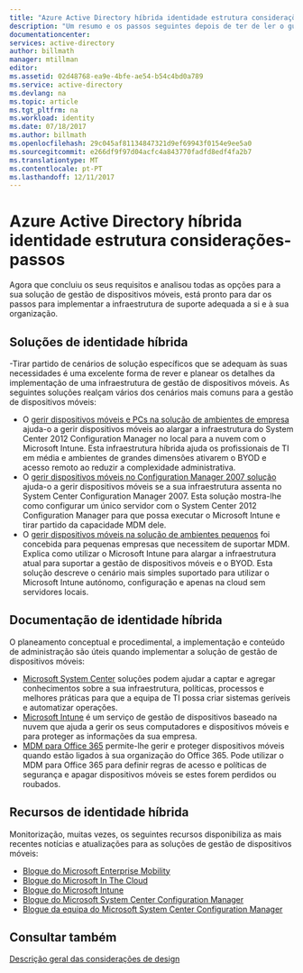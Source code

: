 ```yaml
---
title: "Azure Active Directory híbrida identidade estrutura considerações - passos | Microsoft Docs"
description: "Um resumo e os passos seguintes depois de ter de ler o guia de considerações de design da identidade híbrida"
documentationcenter: 
services: active-directory
author: billmath
manager: mtillman
editor: 
ms.assetid: 02d48768-ea9e-4bfe-ae54-b54c4bd0a789
ms.service: active-directory
ms.devlang: na
ms.topic: article
ms.tgt_pltfrm: na
ms.workload: identity
ms.date: 07/18/2017
ms.author: billmath
ms.openlocfilehash: 29c045af81134847321d9ef69943f0154e9ee5a0
ms.sourcegitcommit: e266df9f97d04acfc4a843770fadfd8edf4fa2b7
ms.translationtype: MT
ms.contentlocale: pt-PT
ms.lasthandoff: 12/11/2017
---
```

# <a name="azure-active-directory-hybrid-identity-design-considerations--next-steps"></a>Azure Active Directory híbrida identidade estrutura considerações-passos
Agora que concluiu os seus requisitos e analisou todas as opções para a sua solução de gestão de dispositivos móveis, está pronto para dar os passos para implementar a infraestrutura de suporte adequada a si e à sua organização.

## <a name="hybrid-identity-solutions"></a>Soluções de identidade híbrida
-Tirar partido de cenários de solução específicos que se adequam às suas necessidades é uma excelente forma de rever e planear os detalhes da implementação de uma infraestrutura de gestão de dispositivos móveis. As seguintes soluções realçam vários dos cenários mais comuns para a gestão de dispositivos móveis:

* O [gerir dispositivos móveis e PCs na solução de ambientes de empresa](https://technet.microsoft.com/library/dn582037.aspx) ajuda-o a gerir dispositivos móveis ao alargar a infraestrutura do System Center 2012 Configuration Manager no local para a nuvem com o Microsoft Intune. Esta infraestrutura híbrida ajuda os profissionais de TI em média e ambientes de grandes dimensões ativarem o BYOD e acesso remoto ao reduzir a complexidade administrativa.
* O [gerir dispositivos móveis no Configuration Manager 2007 solução](https://technet.microsoft.com/library/dn508400.aspx) ajuda-o a gerir dispositivos móveis se a sua infraestrutura assenta no System Center Configuration Manager 2007. Esta solução mostra-lhe como configurar um único servidor com o System Center 2012 Configuration Manager para que possa executar o Microsoft Intune e tirar partido da capacidade MDM dele.
* O [gerir dispositivos móveis na solução de ambientes pequenos](https://technet.microsoft.com/library/dn715906.aspx) foi concebida para pequenas empresas que necessitem de suportar MDM. Explica como utilizar o Microsoft Intune para alargar a infraestrutura atual para suportar a gestão de dispositivos móveis e o BYOD. Esta solução descreve o cenário mais simples suportado para utilizar o Microsoft Intune autónomo, configuração e apenas na cloud sem servidores locais.

## <a name="hybrid-identity-documentation"></a>Documentação de identidade híbrida
O planeamento conceptual e procedimental, a implementação e conteúdo de administração são úteis quando implementar a solução de gestão de dispositivos móveis:

* [Microsoft System Center](https://technet.microsoft.com/library/cc507089.aspx) soluções podem ajudar a captar e agregar conhecimentos sobre a sua infraestrutura, políticas, processos e melhores práticas para que a equipa de TI possa criar sistemas geríveis e automatizar operações.
* [Microsoft Intune](https://technet.microsoft.com/library/jj676587.aspx) é um serviço de gestão de dispositivos baseado na nuvem que ajuda a gerir os seus computadores e dispositivos móveis e para proteger as informações da sua empresa.
* [MDM para Office 365](https://technet.microsoft.com/library/ms.o365.cc.devicepolicy.aspx) permite-lhe gerir e proteger dispositivos móveis quando estão ligados à sua organização do Office 365. Pode utilizar o MDM para Office 365 para definir regras de acesso e políticas de segurança e apagar dispositivos móveis se estes forem perdidos ou roubados.

## <a name="hybrid-identity-resources"></a>Recursos de identidade híbrida
Monitorização, muitas vezes, os seguintes recursos disponibiliza as mais recentes notícias e atualizações para as soluções de gestão de dispositivos móveis:

* [Blogue do Microsoft Enterprise Mobility](http://blogs.technet.com/b/enterprisemobility/)
* [Blogue do Microsoft In The Cloud](http://blogs.technet.com/b/in_the_cloud/)
* [Blogue do Microsoft Intune](http://blogs.technet.com/b/microsoftintune/)
* [Blogue do Microsoft System Center Configuration Manager](http://blogs.technet.com/b/configurationmgr/)
* [Blogue da equipa do Microsoft System Center Configuration Manager](http://blogs.technet.com/b/configmgrteam/)

## <a name="see-also"></a>Consultar também
[Descrição geral das considerações de design](active-directory-hybrid-identity-design-considerations-overview.md)

